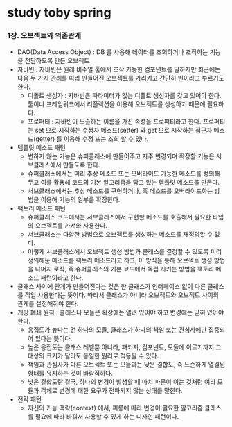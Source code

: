 # study toby spring


### 1장. 오브젝트와 의존관계

- DAO(Data Access Object) : DB 를 사용해 데이터를 조회하거나 조작하는 기능을 전담하도록 만든 오브젝트 
- 자바빈 : 자바빈은 원래 비주얼 툴에서 조작 가능한 컴포넌트를 말하지만 최근에는 다음 두 가지 관례를 따라 만들어진 오브젝트를 가리키고 간단히 빈이라고 부르기도 한다. 
    - 디폴트 생성자 : 자바빈은 파라미터가 없는 디폴트 생성자를 갖고 있어야 한다. 툴이나 프레임워크에서 리플렉션을 이용해 오브젝트를 생성하기 때문에 필요하다. 
    - 프로퍼티 : 자바빈이 노출하는 이름을 가진 속성을 프로퍼티라고 한다. 프로퍼티는 set 으로 시작하는 수정자 메소드(setter) 와 get 으로 시작하는 접근자 메소드(getter) 를 이용해 수정 또는 조회 할 수 있다.
- 템플릿 메소드 패턴 
    - 변하지 않는 기능은 슈퍼클래스에 만들어주고 자주 변경되며 확장할 기능은 서브클래스에서 만들도록 한다.
    - 슈퍼클래스에서는 미리 추상 메소드 또는 오버라이드 가능한 메소드를 정의해두고 이를 활용해 코드의 기본 알고리즘을 담고 있는 템플릿 메소드를 만든다. 
    - 서브클래스에서는 추상 메소드를 구현하거나, 훅 메소드를 오버라이드하는 방법을 이용해 기능의 일부를 확장한다. 
- 팩토리 메소드 패턴 
    - 슈퍼클래스 코드에서는 서브클래스에서 구현할 메소드를 호출해서 필요한 타입의 오브젝트를 가져와 사용한다. 
    - 서브클래스는 다양한 방법으로 오브젝트를 생성하는 메소드를 재정의할 수 있다. 
    - 이렇게 서브클래스에서 오브젝트 생성 방법과 클래스를 결정할 수 있도록 미리 정의해둔 메소드를 팩토리 메소드라고 하고, 이 방식을 통해 오브젝트 생성 방법을 나머지 로직, 즉 슈퍼클래스의 기본 코드에서 독립
    시키는 방법을 팩토리 메소드 패턴이라고 한다.
- 클래스 사이에 관계가 만들어진다는 것은 한 클래스가 인터페이스 없이 다른 클래스를 직업 사용한다는 뜻이다. 따라서 클래스가 아니라 오브젝트와 오브젝트 사이의 관계를 설정해줘야 한다. 
- 개방 폐쇄 원칙 : 클래스나 모듈은 확장에는 열려 있어야 하고 변경에는 닫혀 있어야 한다. 
    - 응집도가 높다는 건 하나의 모듈, 클래스가 하나의 책임 또는 관심사에만 집중되어 있다는 뜻이다.
    - 높은 응집도는 클래스 레벨뿐 아니라, 패키지, 컴포넌트, 모듈에 이르기까지 그 대상의 크기가 달라도 동일한 원리로 적용될 수 있다. 
    - 책임과 관심사가 다른 오브젝트 또는 모듈과는 낮은 결합도, 즉 느슨하게 열결된 형태를 유지하는 것이 바람직하다. 
    - 낮은 결합도란 결국, 하나의 변경이 발생할 때 마치 파문이 이는 것처럼 여타 모듈과 객체로 변경에 대한 요구가 전파되지 않는 상태를 말한다. 
- 전략 패턴 
    - 자신의 기능 맥락(context) 에서, 피룡에 따라 변경이 필요한 알고리즘 클래스를 필요에 따라 바꿔서 사용할 수 있게 하는 디자인 패턴이다. 